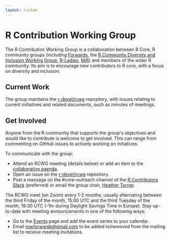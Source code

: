 ```yaml
---
layout: custom
---
```


# R Contribution Working Group

The R Contribution Working Group is a collaboration between R Core, R community groups (including [Forwards](https://forwards.github.io/), the [R Community Diversity and Inclusion Working Group](https://github.com/RConsortium/RCDI-WG/tree/master), [R-Ladies](https://rladies.org/), [MiR](https://mircommunity.com/)) and members of the wider R community. Its aim is to encourage new contributors to R core, with a focus on diversity and inclusion.

## Current Work

The group maintains the [r-devel/rcwg](https://github.com/r-devel/rcwg) repository, with issues relating to current initiatives and related documents, such as minutes of meetings.

## Get Involved

Anyone from the R community that supports the group's objectives and would like to contribute is welcome to get involved. This can range from commenting on GitHub issues to actively working on initiatives.

To communicate with the group:
 - Attend an RCWG meeting (details below) or add an item to the [collaborative agenda](https://hackmd.io/@hturner/HyISuE97D/edit).
 - Open an issue on the [r-devel/rcwg](https://github.com/r-devel/rcwg) repository.
 - Post a message on the #core-outreach channel of the [R Contributors Slack](slack) (preferred) or email the group chair, [Heather Turner](mailto:heather.turner@r-project.org). 
 
The RCWG meet (on Zoom) every 1-2 months, usually alternating between the third Friday of the month, 15:00 UTC and the third Tuesday of the month, 19:30 UTC (-1hr during Daylight Savings Time in Europe). Stay up-to-date with meeting announcements in one of the following ways:
 - Go to the [Events](events) page and add the event series to your calendar.
 - Email [rowforwards@gmail.com](mailto:rowforwards@gmail.com) to be added to/removed from the mailing list to receive meeting invitations.

